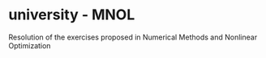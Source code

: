 # university - MNOL
Resolution of the exercises proposed in Numerical Methods and Nonlinear Optimization
